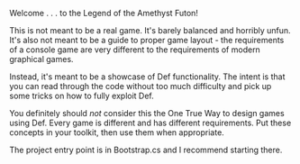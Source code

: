 Welcome . . . to the Legend of the Amethyst Futon!

This is not meant to be a real game. It's barely balanced and horribly unfun. It's also not meant to be a guide to proper game layout - the requirements of a console game are very different to the requirements of modern graphical games.

Instead, it's meant to be a showcase of Def functionality. The intent is that you can read through the code without too much difficulty and pick up some tricks on how to fully exploit Def.

You definitely should *not* consider this the One True Way to design games using Def. Every game is different and has different requirements. Put these concepts in your toolkit, then use them when appropriate.

The project entry point is in Bootstrap.cs and I recommend starting there.